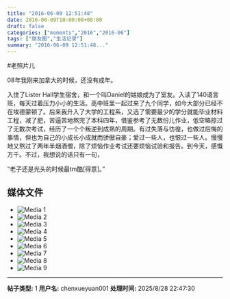 ```yaml
---
title: "2016-06-09 12:51:48"
date: 2016-06-09T10:00:00+08:00
draft: false
categories: ["moments","2016","2016-06"]
tags: ["朋友圈","生活记录"]
summary: "2016-06-09 12:51:48..."
---
```


#老照片儿

08年我刚来加拿大的时候，还没有成年。

入住了Lister Hall学生宿舍，和一个叫Daniel的姑娘成为了室友。入读了140语言班，每天过着压力小小的生活。高中班里一起过来了九个同学，如今大部分已经不在埃德蒙顿了。后来我升入了大学的工程系，又选了需要最少的学分就能毕业材料工程，减了肥，苦逼苦地熬完了本科四年，借鉴参考了无数份儿作业，低空略掠过了无数次考试，经历了一个个叛逆到成熟的周期。有过失落与彷徨，也做过后悔的事情，但也为自己的小成长小成就而骄傲自豪；爱过一些人，也恨过一些人。慢慢地又熬过了两年半烟酒僧，除了烦恼作业考试还要烦恼试验和报告。到今天，感慨万千。不过，我想说的话只有一句，

“老子还是光头的时候最tm酷[得意]。”

## 媒体文件

- ![Media 1](/Moments/photos/2016-06-09/201606091251480.jpg)
- ![Media 2](/Moments/photos/2016-06-09/201606091251481.jpg)
- ![Media 3](/Moments/photos/2016-06-09/201606091251482.jpg)
- ![Media 4](/Moments/photos/2016-06-09/201606091251483.jpg)
- ![Media 5](/Moments/photos/2016-06-09/201606091251484.jpg)
- ![Media 6](/Moments/photos/2016-06-09/201606091251485.jpg)
- ![Media 7](/Moments/photos/2016-06-09/201606091251486.jpg)
- ![Media 8](/Moments/photos/2016-06-09/201606091251487.jpg)
- ![Media 9](/Moments/photos/2016-06-09/201606091251488.jpg)

---

**帖子类型:** 1
**用户名:** chenxueyuan001
**处理时间:** 2025/8/28 22:47:30